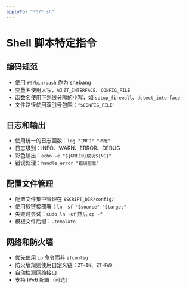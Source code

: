 ```yaml
---
applyTo: "**/*.sh"
---
```

# Shell 脚本特定指令

## 编码规范
- 使用 `#!/bin/bash` 作为 shebang
- 变量名使用大写，如 `ZT_INTERFACE`、`CONFIG_FILE`
- 函数名使用下划线分隔的小写，如 `setup_firewall`、`detect_interface`
- 文件路径使用双引号包围：`"$CONFIG_FILE"`

## 日志和输出
- 使用统一的日志函数：`log "INFO" "消息"`
- 日志级别：INFO、WARN、ERROR、DEBUG
- 彩色输出：`echo -e "${GREEN}成功${NC}"`
- 错误处理：`handle_error "错误信息"`

## 配置文件管理
- 配置文件集中管理在 `$SCRIPT_DIR/config/`
- 使用软链接部署：`ln -sf "$source" "$target"`
- 失败时尝试：`sudo ln -sf` 然后 `cp -f`
- 模板文件后缀：`.template`

## 网络和防火墙
- 优先使用 `ip` 命令而非 `ifconfig`
- 防火墙规则使用自定义链：`ZT-IN`、`ZT-FWD`
- 自动检测网络接口
- 支持 IPv6 配置（可选）
